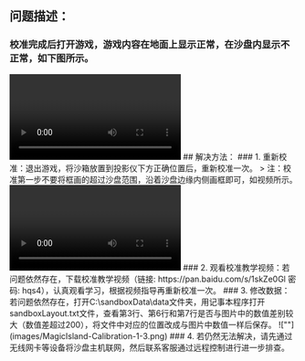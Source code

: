 ## 问题描述：
### 校准完成后打开游戏，游戏内容在地面上显示正常，在沙盘内显示不正常，如下图所示。
<video controls>
    <source src="videos/MagicIsland-Calibration-1-1.mp4" type="video/mp4">
</video>
## 解决方法：
### 1. 重新校准：退出游戏，将沙箱放置到投影仪下方正确位置后，重新校准一次。
> 注：校准第一步不要将框画的超过沙盘范围，沿着沙盘边缘内侧画框即可，如视频所示。

<video controls>
    <source src="videos/MagicIsland-Calibration-1-2.mp4" type="video/mp4">
</video>
### 2. 观看校准教学视频：若问题依然存在，下载校准教学视频（链接: https://pan.baidu.com/s/1skZe0Gl 密码: hqs4），认真观看学习，根据视频指导再重新校准一次。
### 3. 修改数据：若问题依然存在，打开C:\sandboxData\data文件夹，用记事本程序打开sandboxLayout.txt文件，查看第3行、第6行和第7行是否与图片中的数值差别较大（数值差超过200），将文件中对应的位置改成与图片中数值一样后保存。
![""](images/MagicIsland-Calibration-1-3.png)
### 4. 若仍然无法解决，请先通过无线网卡等设备将沙盘主机联网，然后联系客服通过远程控制进行进一步排查。